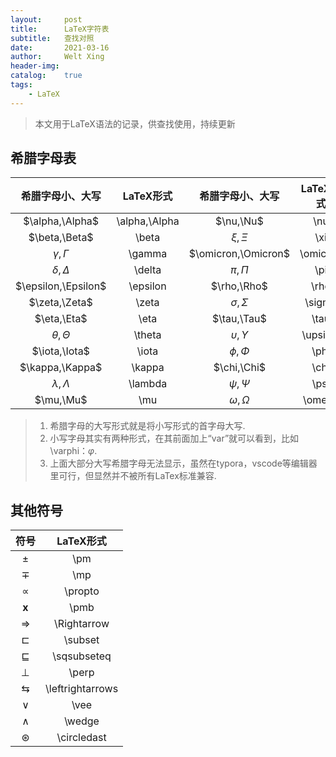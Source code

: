 ```yaml
---
layout:     post
title:      LaTeX字符表
subtitle:   查找对照
date:       2021-03-16
author:     Welt Xing
header-img:
catalog:    true
tags:
    - LaTeX
---
```


> 本文用于LaTeX语法的记录，供查找使用，持续更新

## 希腊字母表

|  希腊字母小、大写   |   LaTeX形式   |  希腊字母小、大写   | LaTeX形式 |
| :-----------------: | :-----------: | :-----------------: | :-------: |
|   $\alpha,\Alpha$   | \alpha,\Alpha |      $\nu,\Nu$      |    \nu    |
|    $\beta,\Beta$    |     \beta     |      $\xi,\Xi$      |    \xi    |
|   $\gamma,\Gamma$   |    \gamma     | $\omicron,\Omicron$ | \omicron  |
|   $\delta,\Delta$   |    \delta     |      $\pi,\Pi$      |    \pi    |
| $\epsilon,\Epsilon$ |   \epsilon    |     $\rho,\Rho$     |   \rho    |
|    $\zeta,\Zeta$    |     \zeta     |   $\sigma,\Sigma$   |  \sigma   |
|     $\eta,\Eta$     |     \eta      |     $\tau,\Tau$     |   \tau    |
|   $\theta,\Theta$   |    \theta     | $\upsilon,\Upsilon$ | \upsilon  |
|    $\iota,\Iota$    |     \iota     |     $\phi,\Phi$     |   \phi    |
|   $\kappa,\Kappa$   |    \kappa     |     $\chi,\Chi$     |   \chi    |
|  $\lambda,\Lambda$  |    \lambda    |     $\psi,\Psi$     |   \psi    |
|      $\mu,\Mu$      |      \mu      |   $\omega,\Omega$   |  \omega   |

> 1. 希腊字母的大写形式就是将小写形式的首字母大写.
> 2. 小写字母其实有两种形式，在其前面加上“var”就可以看到，比如\varphi：$\varphi$.
> 3. 上面大部分大写希腊字母无法显示，虽然在typora，vscode等编辑器里可行，但显然并不被所有LaTex标准兼容.

## 其他符号

|        符号        |    LaTeX形式     |
| :----------------: | :--------------: |
|       $\pm$        |       \pm        |
|       $\mp$        |       \mp        |
|     $\propto$      |     \propto      |
|     $\pmb{x}$      |       \pmb       |
|   $\Rightarrow$    |   \Rightarrow    |
|    $\sqsubset$     |     \subset      |
|   $\sqsubseteq$    |   \sqsubseteq    |
|      $\perp$       |      \perp       |
| $\leftrightarrows$ | \leftrightarrows |
| $\vee$ | \vee |
| $\wedge$ | \wedge |
| $\circledast$ | \circledast |